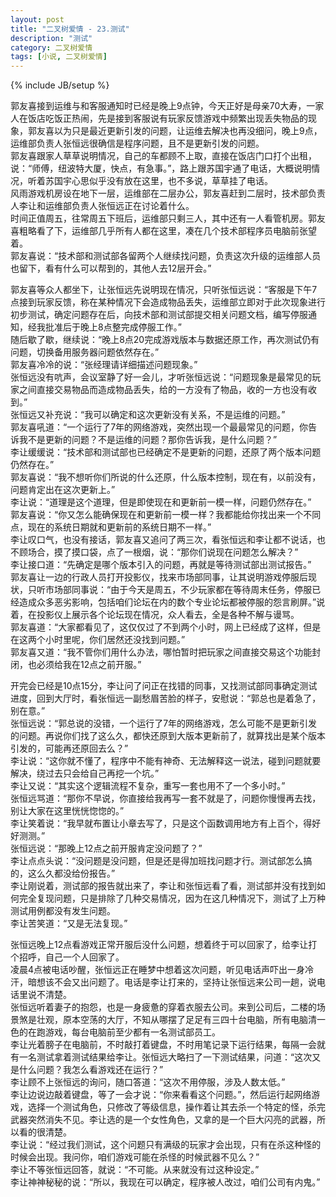 ```yaml
---
layout: post
title: "二叉树爱情 - 23.测试"
description: "测试"
category: 二叉树爱情
tags: [小说, 二叉树爱情]
---
```

{% include JB/setup %}

郭友喜接到运维与和客服通知时已经是晚上9点钟，今天正好是母亲70大寿，一家人在饭店吃饭正热闹，先是接到客服说有玩家反馈游戏中频繁出现丢失物品的现象，郭友喜以为只是最近更新引发的问题，让运维去解决也再没细问，晚上9点，运维部负责人张恒远很确信是程序问题，且不是更新引发的问题。  
郭友喜跟家人草草说明情况，自己的车都顾不上取，直接在饭店门口打个出租，说：“师傅，纽波特大厦，快点，有急事。”，路上跟苏国宇通了电话，大概说明情况，听着苏国宇心思似乎没有放在这里，也不多说，草草挂了电话。  
风雨游戏机房设在地下一层，运维部在二层办公，郭友喜赶到二层时，技术部负责人李让和运维部负责人张恒远正在讨论着什么。  
时间正值周五，往常周五下班后，运维部只剩三人，其中还有一人看管机房。郭友喜粗略看了下，运维部几乎所有人都在这里，凑在几个技术部程序员电脑前张望着。  
郭友喜说：“技术部和测试部各留两个人继续找问题，负责这次升级的运维部人员也留下，看有什么可以帮到的，其他人去12层开会。”  
  
郭友喜等众人都坐下，让张恒远先说明现在情况，只听张恒远说：“客服是下午7点接到玩家反馈，称在某种情况下会造成物品丢失，运维部立即对于此次现象进行初步测试，确定问题存在后，向技术部和测试部提交相关问题文档，编写停服通知，经我批准后于晚上8点整完成停服工作。”  
随后歇了歇，继续说：“晚上8点20完成游戏版本与数据还原工作，再次测试仍有问题，切换备用服务器问题依然存在。”  
郭友喜冷冷的说：“张经理请详细描述问题现象。”  
张恒远没有吭声，会议室静了好一会儿，才听张恒远说：“问题现象是最常见的玩家之间直接交易物品而造成物品丢失，给的一方没有了物品，收的一方也没有收到。”  
张恒远又补充说：“我可以确定和这次更新没有关系，不是运维的问题。”  
郭友喜吼道：“一个运行了7年的网络游戏，突然出现一个最最常见的问题，你告诉我不是更新的问题？不是运维的问题？那你告诉我，是什么问题？”  
李让缓缓说：“技术部和测试部也已经确定不是更新的问题，还原了两个版本问题仍然存在。”  
郭友喜说：“我不想听你们所说的什么还原，什么版本控制，现在有，以前没有，问题肯定出在这次更新上。”  
李让说：“道理是这个道理，但是即使现在和更新前一模一样，问题仍然存在。”  
郭友喜说：“你又怎么能确保现在和更新前一模一样？我都能给你找出来一个不同点，现在的系统日期就和更新前的系统日期不一样。”  
李让叹口气，也没有接话，郭友喜又追问了两三次，看张恒远和李让都不说话，也不顾场合，摸了摸口袋，点了一根烟，说：“那你们说现在问题怎么解决？”  
李让接口道：“先确定是哪个版本引入的问题，再就是等待测试部出测试报告。”  
郭友喜让一边的行政人员打开投影仪，找来市场部同事，让其说明游戏停服后现状，只听市场部同事说：“由于今天是周五，不少玩家都在等待周末任务，停服已经造成众多恶劣影响，包括咱们论坛在内的数个专业论坛都被停服的怨言刷屏。”说着，在投影仪上展示各个论坛现在情况，众人看去，全是各种不解与谩骂。  
郭友喜道：“大家都看见了，这仅仅过了不到两个小时，网上已经成了这样，但是在这两个小时里呢，你们居然还没找到问题。”  
郭友喜又道：“我不管你们用什么办法，哪怕暂时把玩家之间直接交易这个功能封闭，也必须给我在12点之前开服。”  
  
开完会已经是10点15分，李让问了问正在找错的同事，又找测试部同事确定测试进度，回到大厅时，看张恒远一副愁眉苦脸的样子，安慰说：“郭总也是着急了，别在意。”  
张恒远说：“郭总说的没错，一个运行了7年的网络游戏，怎么可能不是更新引发的问题。再说你们找了这么久，都快还原到大版本更新前了，就算找出是某个版本引发的，可能再还原回去么？”  
李让说：“这你就不懂了，程序中不能有神奇、无法解释这一说法，碰到问题就要解决，绕过去只会给自己再挖一个坑。”  
李让又说：“其实这个逻辑流程不复杂，重写一套也用不了一个多小时。”  
张恒远骂道：“那你不早说，你直接给我再写一套不就是了，问题你慢慢再去找，别让大家在这里恍恍惚惚的。”  
李让笑着说：“我早就布置让小章去写了，只是这个函数调用地方有上百个，得好好测测。”  
张恒远说：“那晚上12点之前开服肯定没问题了？”  
李让点点头说：“没问题是没问题，但是还是得加班找问题才行。测试部怎么搞的，这么久都没给份报告。”  
李让刚说着，测试部的报告就出来了，李让和张恒远看了看，测试部并没有找到如何完全复现问题，只是排除了几种交易情况，因为在这几种情况下，测试了上万种测试用例都没有发生问题。  
李让苦笑道：“又是无法复现。”  
  
  
张恒远晚上12点看游戏正常开服后没什么问题，想着终于可以回家了，给李让打个招呼，自己一个人回家了。  
凌晨4点被电话吵醒，张恒远正在睡梦中想着这次问题，听见电话声吓出一身冷汗，暗想该不会又出问题了。电话是李让打来的，坚持让张恒远来公司一趟，说电话里说不清楚。  
张恒远听着妻子的抱怨，也是一身疲惫的穿着衣服去公司。来到公司后，二楼的场景煞是壮观，原本空荡的大厅，不知从哪摆了足足有三四十台电脑，所有电脑清一色的在跑游戏，每台电脑前至少都有一名测试部员工。  
李让光着膀子在电脑前，不时敲打着键盘，不时用笔记录下运行结果，每隔一会就有一名测试拿着测试结果给李让。张恒远大略扫了一下测试结果，问道：“这次又是什么问题？我怎么看游戏还在运行？”  
李让顾不上张恒远的询问，随口答道：“这次不用停服，涉及人数太低。”  
李让边说边敲着键盘，等了一会才说：“你来看看这个问题。”，然后运行起网络游戏，选择一个测试角色，只修改了等级信息，操作着让其去杀一个特定的怪，杀完武器突然消失不见。李让选的是一个女性角色，又拿的是一个巨大闪亮的武器，所以看的很清楚。  
李让说：“经过我们测试，这个问题只有满级的玩家才会出现，只有在杀这种怪的时候会出现。我问你，咱们游戏可能在杀怪的时候武器不见么？”  
李让不等张恒远回答，就说：“不可能。从来就没有过这种设定。”  
李让神神秘秘的说：“所以，我现在可以确定，程序被人改过，咱们公司有内鬼。”  
